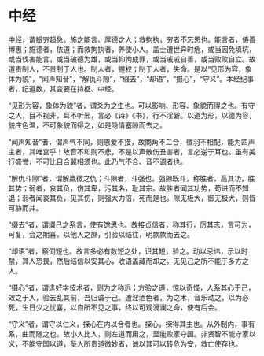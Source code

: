# 中经

中经，谓振穷趋急。施之能言、厚德之人；救拘执，穷者不忘恩也。能言者，俦善博惠；施德者，依道；而救拘执者，养使小人。盖士遭世异时危，或当因免填坑，或当伐害能言，或当破德为雄，或当抑拘成罪，或当戚戚自善，或当败败自立。故道贵制人，不贵制于人也。制人者，握权；制于人者，失命。是以“见形为容，象体为貌”，“闻声知音”，“解仇斗隙”，“缀去”，“却语”，“摄心”，“守义”。本经纪事者，纪道数，其变要在持枢、中经。  

“见形为容，象体为貌”者，谓爻为之生也。可以影响、形容、象貌而得之也。有守之人，目不视非，耳不听邪，言必《诗》《书》，行不淫僻。以道为形，以德为容，貌庄色温，不可象貌而得之，如是隐情塞隙而去之。  

“闻声知音”者，谓声气不同，则恩爱不接，故商角不二合，徵羽不相配，能为四声主者，其唯宫乎！故音不和则不悲，不是以声散伤丑害者，言必逆于耳也。虽有美行盛誉，不可比目合翼相须也。此乃气不合、音不调者也。  

“解仇斗隙”者，谓解羸徵之仇；斗隙者，斗强也。强隙既斗，称胜者，高其功，胜其势；弱者，哀其负，伤其卑，污其名，耻其宗。故胜者闻其功势，苟进而不知退；弱者闻哀其负，见其伤，则强大力倍，死而是也。隙无极大，御无极大，则皆可胁而并。  

“缀去”者，谓缀己之系言，使有馀思也。故接贞信者，称其行，厉其志，言可为，可复，会之期喜。以他人之庶，引验以结往，明款款而去之。  

“却语”者，察伺短也。故言多必有数短之处，识其短，验之。动以忌讳，示以时禁，其人恐畏，然后结信以安其心，收语盖藏而却之。无见己之所不能于多方之人。  

“摄心”者，谓逢好学伎术者，则为之称远；方验之道，惊以奇怪，人系其心于己，效之于人，验去乱其前，吾归诚于己。遭淫酒色者，为之术，音乐动之，以为必死，生日少之忧喜，以自所不见之事，终以可观漫澜之命，使有后会。  

“守义”者，谓守以仁义，探心在内以合者也。探心，探得其主也。从外制内，事有系，曲而随之也。故小人比人，则左道而用之，至能败家夺国。非贤智不能守家以义，不能守国以道，圣人所贵道微妙者，诚以其可以转危为安，救亡使存也。  